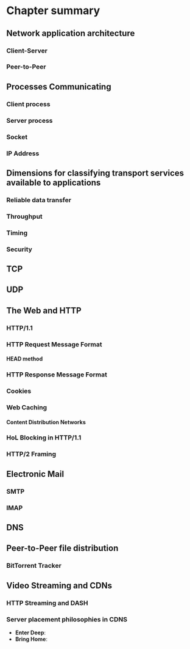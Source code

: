 # Chapter summary

## Network application architecture
### Client-Server
### Peer-to-Peer

## Processes Communicating
### Client process
### Server process
### Socket
### IP Address

## Dimensions for classifying transport services available to applications
### Reliable data transfer
### Throughput
### Timing
### Security

## TCP

## UDP

## The Web and HTTP

### HTTP/1.1

### HTTP  Request Message Format

#### HEAD method

### HTTP Response Message Format

### Cookies

### Web Caching

#### Content Distribution Networks

### HoL Blocking in HTTP/1.1

### HTTP/2 Framing

## Electronic Mail

### SMTP
### IMAP

## DNS

## Peer-to-Peer file distribution

### BitTorrent Tracker

## Video Streaming and CDNs
### HTTP Streaming and DASH
### Server placement philosophies in CDNS
* **Enter Deep**:
* **Bring Home**: 